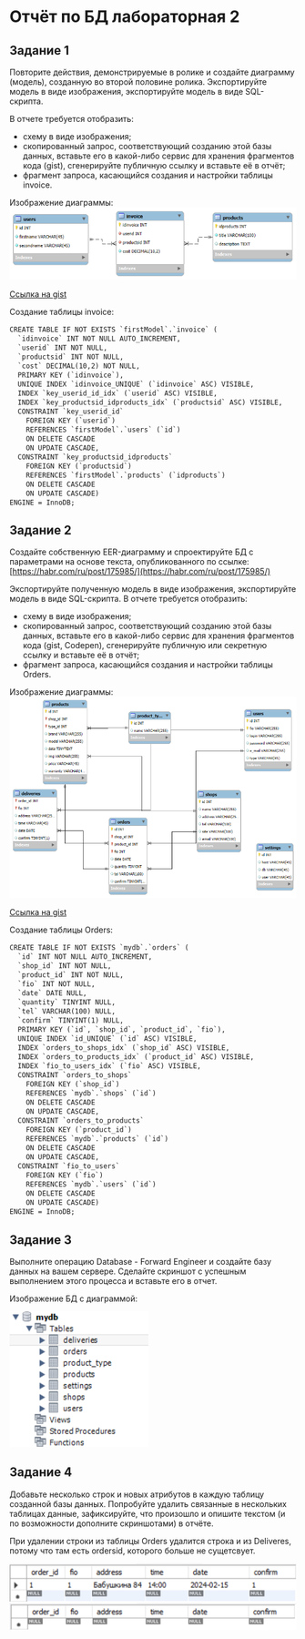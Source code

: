 # Отчёт по БД лабораторная 2
## Задание 1

Повторите действия, демонстрируемые в ролике и создайте диаграмму (модель), созданную во второй половине ролика. Экспортируйте модель в виде изображения, экспортируйте модель в виде SQL-скрипта. 

В отчете требуется отобразить:
- схему в виде изображения;
- скопированный запрос, соответствующий созданию этой базы данных, вставьте его в какой-либо сервис для хранения фрагментов кода (gist), сгенерируйте публичную ссылку и вставьте её в отчёт;
- фрагмент запроса, касающийся создания и настройки таблицы invoice.

Изображение диаграммы:
![img-1](img/lab-2_first.png)

[Ссылка на gist](https://gist.github.com/ZabivakaXD/f14d3e90d6f3ae34ce25fdb5f245eaee)

Создание таблицы invoice:
```
CREATE TABLE IF NOT EXISTS `firstModel`.`invoice` (
  `idinvoice` INT NOT NULL AUTO_INCREMENT,
  `userid` INT NOT NULL,
  `productsid` INT NOT NULL,
  `cost` DECIMAL(10,2) NOT NULL,
  PRIMARY KEY (`idinvoice`),
  UNIQUE INDEX `idinvoice_UNIQUE` (`idinvoice` ASC) VISIBLE,
  INDEX `key_userid_id_idx` (`userid` ASC) VISIBLE,
  INDEX `key_productsid_idproducts_idx` (`productsid` ASC) VISIBLE,
  CONSTRAINT `key_userid_id`
    FOREIGN KEY (`userid`)
    REFERENCES `firstModel`.`users` (`id`)
    ON DELETE CASCADE
    ON UPDATE CASCADE,
  CONSTRAINT `key_productsid_idproducts`
    FOREIGN KEY (`productsid`)
    REFERENCES `firstModel`.`products` (`idproducts`)
    ON DELETE CASCADE
    ON UPDATE CASCADE)
ENGINE = InnoDB;
```

## Задание 2

Создайте собственную EER-диаграмму и спроектируйте БД с параметрами на основе текста, опубликованного по ссылке: [https://habr.com/ru/post/175985/](https://habr.com/ru/post/175985/)

Экспортируйте полученную модель в виде изображения, экспортируйте модель в виде SQL-скрипта.
В отчете требуется отобразить: 
- схему в виде изображения;
- скопированный запрос, соответствующий созданию этой базы данных, вставьте его в какой-либо сервис для хранения фрагментов кода (gist, Codepen), сгенерируйте публичную или секретную ссылку и вставьте её в отчёт;
- фрагмент запроса, касающийся создания и настройки таблицы Orders.

Изображение диаграммы:
![img-2](img/lab-2_second.png)

[Ссылка на gist](https://gist.github.com/ZabivakaXD/823e07352fbf8ada23cdcae53b24d38f)

Создание таблицы Orders:
```
CREATE TABLE IF NOT EXISTS `mydb`.`orders` (
  `id` INT NOT NULL AUTO_INCREMENT,
  `shop_id` INT NOT NULL,
  `product_id` INT NOT NULL,
  `fio` INT NOT NULL,
  `date` DATE NULL,
  `quantity` TINYINT NULL,
  `tel` VARCHAR(100) NULL,
  `confirm` TINYINT(1) NULL,
  PRIMARY KEY (`id`, `shop_id`, `product_id`, `fio`),
  UNIQUE INDEX `id_UNIQUE` (`id` ASC) VISIBLE,
  INDEX `orders_to_shops_idx` (`shop_id` ASC) VISIBLE,
  INDEX `orders_to_products_idx` (`product_id` ASC) VISIBLE,
  INDEX `fio_to_users_idx` (`fio` ASC) VISIBLE,
  CONSTRAINT `orders_to_shops`
    FOREIGN KEY (`shop_id`)
    REFERENCES `mydb`.`shops` (`id`)
    ON DELETE CASCADE
    ON UPDATE CASCADE,
  CONSTRAINT `orders_to_products`
    FOREIGN KEY (`product_id`)
    REFERENCES `mydb`.`products` (`id`)
    ON DELETE CASCADE
    ON UPDATE CASCADE,
  CONSTRAINT `fio_to_users`
    FOREIGN KEY (`fio`)
    REFERENCES `mydb`.`users` (`id`)
    ON DELETE CASCADE
    ON UPDATE CASCADE)
ENGINE = InnoDB;
```

## Задание 3

Выполните операцию Database - Forward Engineer и создайте базу данных на вашем сервере. Сделайте скриншот с успешным выполнением этого процесса и вставьте его в отчет. 

Изображение БД с диаграммой:

![img-3](img/lab-2_third.png)

## Задание 4

Добавьте несколько строк и новых атрибутов в каждую таблицу созданной базы данных. Попробуйте удалить связанные в нескольких таблицах данные, зафиксируйте, что произошло и опишите текстом (и по возможности дополните скриншотами) в отчёте.

При удалении строки из таблицы Orders удалится строка и из Deliveres, потому что там есть ordersid, которого больше не сущетсвует.

![img-4](img/lab-2_befor-deleat.png)
![img-5](img/lab-2_after-deleat.png)